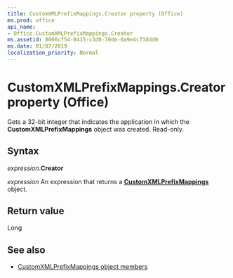 ```yaml
---
title: CustomXMLPrefixMappings.Creator property (Office)
ms.prod: office
api_name:
- Office.CustomXMLPrefixMappings.Creator
ms.assetid: 8066cf54-0415-c3d8-70de-0a9e4c73ddd0
ms.date: 01/07/2019
localization_priority: Normal
---
```



# CustomXMLPrefixMappings.Creator property (Office)

Gets a 32-bit integer that indicates the application in which the **CustomXMLPrefixMappings** object was created. Read-only.


## Syntax

_expression_.**Creator**

_expression_ An expression that returns a **[CustomXMLPrefixMappings](Office.CustomXMLPrefixMappings.md)** object.


## Return value

Long


## See also

- [CustomXMLPrefixMappings object members](overview/library-reference/customxmlprefixmappings-members-office.md)

